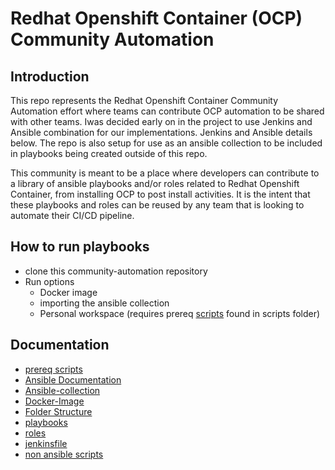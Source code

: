 # Redhat Openshift Container (OCP) Community Automation

## Introduction

This repo represents the Redhat Openshift Container Community Automation effort where teams can contribute OCP automation to be shared with other teams.  Iwas decided early on in the project to use Jenkins and Ansible combination for our implementations.  Jenkins and Ansible details below.  The repo is also setup for use as an ansible collection to be included in playbooks being created outside of this repo.  

This community is meant to be a place where developers can contribute to a library of ansible playbooks and/or roles related to Redhat Openshift Container, from installing OCP to post install activities.  It is the intent that these playbooks and roles can be reused by any team that is looking to automate their CI/CD pipeline.

## How to run playbooks

- clone this community-automation repository
- Run options
  - Docker image
  - importing the ansible collection  
  - Personal workspace (requires prereq [scripts](docs/scripts.md) found in scripts folder)

## Documentation

  - [prereq scripts](docs/scripts.md)
  - [Ansible Documentation](https://docs.ansible.com/ansible/latest/user_guide/index.html)
  - [Ansible-collection](docs/collection.md)
  - [Docker-Image](docs/docker-image.md)  
  - [Folder Structure](docs/folder-structure.md)  
  - [playbooks](docs/playbooks.md)
  - [roles](docs/roles.md)
  - [jenkinsfile](docs/jenkinsfile.md)
  - [non ansible scripts](scripts/README.md)
